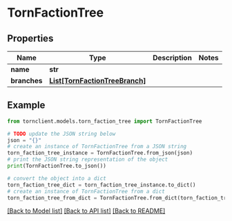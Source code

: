 # TornFactionTree


## Properties

Name | Type | Description | Notes
------------ | ------------- | ------------- | -------------
**name** | **str** |  | 
**branches** | [**List[TornFactionTreeBranch]**](TornFactionTreeBranch.md) |  | 

## Example

```python
from tornclient.models.torn_faction_tree import TornFactionTree

# TODO update the JSON string below
json = "{}"
# create an instance of TornFactionTree from a JSON string
torn_faction_tree_instance = TornFactionTree.from_json(json)
# print the JSON string representation of the object
print(TornFactionTree.to_json())

# convert the object into a dict
torn_faction_tree_dict = torn_faction_tree_instance.to_dict()
# create an instance of TornFactionTree from a dict
torn_faction_tree_from_dict = TornFactionTree.from_dict(torn_faction_tree_dict)
```
[[Back to Model list]](../README.md#documentation-for-models) [[Back to API list]](../README.md#documentation-for-api-endpoints) [[Back to README]](../README.md)


